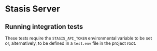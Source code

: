# Stasis Server

## Running integration tests

These tests require the `STASIS_API_TOKEN` environmental variable to be set or, alternatively, to be defined in a `test.env` file in the project root.
